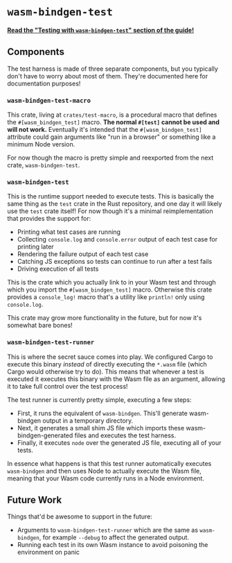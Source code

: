 # `wasm-bindgen-test`

[**Read the "Testing with `wasm-bindgen-test`" section of the
guide!**](https://rustwasm.github.io/wasm-bindgen/wasm-bindgen-test/index.html)

## Components

The test harness is made of three separate components, but you typically don't
have to worry about most of them. They're documented here for documentation
purposes!

### `wasm-bindgen-test-macro`

This crate, living at `crates/test-macro`, is a procedural macro that defines
the `#[wasm_bindgen_test]` macro. **The normal `#[test]` cannot be used and will
not work.** Eventually it's intended that the `#[wasm_bindgen_test]` attribute
could gain arguments like "run in a browser" or something like a minimum Node
version.

For now though the macro is pretty simple and reexported from the next crate,
`wasm-bindgen-test`.

### `wasm-bindgen-test`

This is the runtime support needed to execute tests. This is basically the same
thing as the `test` crate in the Rust repository, and one day it will likely use
the `test` crate itself! For now though it's a minimal reimplementation that
provides the support for:

* Printing what test cases are running
* Collecting `console.log` and `console.error` output of each test case for
  printing later
* Rendering the failure output of each test case
* Catching JS exceptions so tests can continue to run after a test fails
* Driving execution of all tests

This is the crate which you actually link to in your Wasm test and through which
you import the `#[wasm_bindgen_test]` macro. Otherwise this crate provides a
`console_log!` macro that's a utility like `println!` only using `console.log`.

This crate may grow more functionality in the future, but for now it's somewhat
bare bones!

### `wasm-bindgen-test-runner`

This is where the secret sauce comes into play. We configured Cargo to execute
this binary *instead* of directly executing the `*.wasm` file (which Cargo would
otherwise try to do). This means that whenever a test is executed it executes
this binary with the Wasm file as an argument, allowing it to take full control
over the test process!

The test runner is currently pretty simple, executing a few steps:

* First, it runs the equivalent of `wasm-bindgen`. This'll generate wasm-bindgen
  output in a temporary directory.
* Next, it generates a small shim JS file which imports these
  wasm-bindgen-generated files and executes the test harness.
* Finally, it executes `node` over the generated JS file, executing all of your
  tests.

In essence what happens is that this test runner automatically executes
`wasm-bindgen` and then uses Node to actually execute the Wasm file, meaning
that your Wasm code currently runs in a Node environment.

## Future Work

Things that'd be awesome to support in the future:

* Arguments to `wasm-bindgen-test-runner` which are the same as `wasm-bindgen`,
  for example `--debug` to affect the generated output.
* Running each test in its own Wasm instance to avoid poisoning the environment
  on panic

